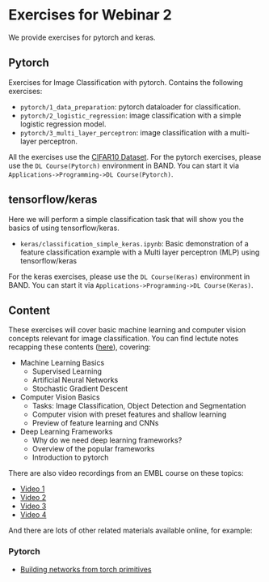 # Exercises for Webinar 2

We provide exercises for pytorch and keras.

## Pytorch

Exercises for Image Classification with pytorch. Contains the following exercises:
- `pytorch/1_data_preparation`: pytorch dataloader for classification. 
- `pytorch/2_logistic_regression`: image classification with a simple logistic regression model. 
- `pytorch/3_multi_layer_perceptron`: image classification with a multi-layer perceptron. 

All the exercises use the [CIFAR10 Dataset](https://www.cs.toronto.edu/~kriz/cifar.html).
For the pytorch exercises, please use the `DL Course(Pytorch)` environment in BAND. You can start it via `Applications->Programming->DL Course(Pytorch)`.

## tensorflow/keras

Here we will perform a simple classification task that will show you the basics of using tensorflow/keras.  

- `keras/classification_simple_keras.ipynb`: Basic demonstration of a feature classification example with a Multi layer perceptron (MLP) using tensorflow/keras

For the keras exercises, please use the `DL Course(Keras)` environment in BAND. You can start it via `Applications->Programming->DL Course(Keras)`.

## Content

These exercises will cover basic machine learning and computer vision concepts relevant for image classification.
You can find lectute notes recapping these contents ([here](https://docs.google.com/presentation/d/1PNoyDIemKKE7Eo02txJfY0kge7tqlrWB1EY9USK4OGY/edit?usp=sharing)), covering:

- Machine Learning Basics
    - Supervised Learning
    - Artificial Neural Networks
    - Stochastic Gradient Descent
- Computer Vision Basics
    - Tasks: Image Classification, Object Detection and Segmentation
    - Computer vision with preset features and shallow learning
    - Preview of feature learning and CNNs
- Deep Learning Frameworks
    - Why do we need deep learning frameworks?
    - Overview of the popular frameworks
    - Introduction to pytorch

There are also video recordings from an EMBL course on these topics:
- [Video 1](https://www.youtube.com/watch?v=-TDNDv2C6ow&feature=em-share_video_user)
- [Video 2](https://www.youtube.com/watch?v=-RmipXviG8E&feature=em-share_video_user)
- [Video 3](https://www.youtube.com/watch?v=_dNc7odIRiM&feature=em-share_video_user)
- [Video 4](https://www.youtube.com/watch?v=-hHtfd9JrAg&feature=em-share_video_user)

And there are lots of other related materials available online, for example:

### Pytorch
 * [Building networks from torch primitives](https://pytorch.org/tutorials/beginner/nn_tutorial.html)
